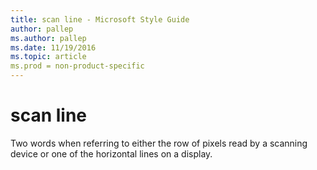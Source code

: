```yaml
---
title: scan line - Microsoft Style Guide
author: pallep
ms.author: pallep
ms.date: 11/19/2016
ms.topic: article
ms.prod = non-product-specific
---
```


# scan line

Two words when referring to either the row of pixels read by a scanning device or one of the horizontal lines on a display.
